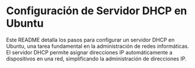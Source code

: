 # Configuración de Servidor DHCP en Ubuntu
Este README detalla los pasos para configurar un servidor DHCP en Ubuntu, una tarea fundamental en la administración de redes informáticas. El servidor DHCP permite asignar direcciones IP automáticamente a dispositivos en una red, simplificando la administración de direcciones IP.